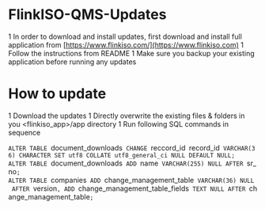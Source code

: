 # FlinkISO-QMS-Updates

1 In order to download and install updates, first download and install full application from [https://www.flinkiso.com/](https://www.flinkiso.com)
1 Follow the instructions from README
1 Make sure you backup your existing application before running any updates

# How to update

1 Download the updates
1 Directly overwrite the existing files & folders in you <flinkiso_app>/app directory
1 Run following SQL commands in sequence 

`ALTER TABLE `document_downloads` CHANGE `reccord_id` `record_id` VARCHAR(36) CHARACTER SET utf8 COLLATE utf8_general_ci NULL DEFAULT NULL;`
`ALTER TABLE `document_downloads` ADD `name` VARCHAR(255) NULL AFTER `sr_no`;`
`ALTER TABLE `companies` ADD `change_management_table` VARCHAR(36) NULL AFTER `version`, ADD `change_management_table_fields` TEXT NULL AFTER `change_management_table`;`
